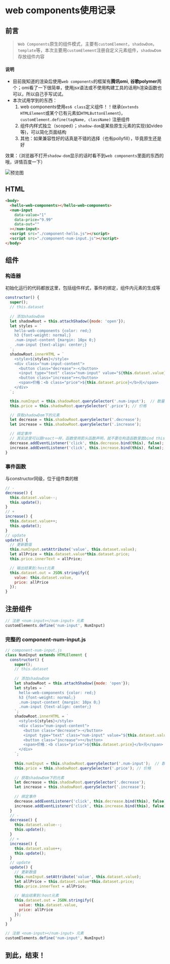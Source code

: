 # web components使用记录

## 前言
> `Web Components`原生的组件模式，主要有`customElement`，`shadowDom`，`template`等，本次主要用`customElement`注册自定义元素组件，`shadowDom`存放组件内容

#### 说明
* 目前我知道的渲染后使用`web components`的框架有**腾讯omi**, **谷歌polymer**两个；omi看了一下很简单，使用jsx语法或不使用构建工具的话用h渲染函数也可以，所以自己手写试试。
* 本次试用学到的东西：
    1. web components使用`es6 class`定义组件！！继承(`extends HTMLElement`或某个已有元素如`HTMLButtonElement`)，`customElement.define(tagName, className)` 注册组件
    2. 组件内样式独立（scoped）；`shadow-dom`是某些原生元素的实现(如video等)，可以简化页面结构
    3. 其他：如果兼容性好的话真是不错的选择（也有pollyfill），毕竟原生还是好
    
效果：（浏览器不打开`shadow-dom`显示的话时看不到`web components`里面的东西的哦，详情百度一下）

![预览图](https://s1.ax1x.com/2020/06/20/NlKLOe.png)


## HTML
```html
<body>
  <hello-web-components></hello-web-components>
  <num-input
    data-value="1"
    data-price="9.99"
    data-out=""
  ></num-input>
  <script src="./component-hello.js"></script>
  <script src="./component-num-input.js"></script>
</body>
```


## 组件
### 构造器
初始化运行的代码都放这里，包括组件样式，事件的绑定，组件内元素的生成等

```js
constructor() {
  super();
  // this.dataset
  
  // 添加shadowDom
  let shadowRoot = this.attachShadow({mode: 'open'});
  let styles = `
    hello-web-components {color: red;}
    h3 {font-weight: normal;}
    .num-input-content {margin: 10px 0;}
    .num-input {text-align: center;}
  `;
  shadowRoot.innerHTML = `
    <style>${styles}</style>
    <div class="num-input-content">
      <button class="decrease">-</button>
      <input type="text" class="num-input" value="${this.dataset.value}"/>
      <button class="increase">+</button>
      <span>价格：<b class="price">${this.dataset.price}</b>元</span>
    </div>
  `;

  this.numInput = this.shadowRoot.querySelector('.num-input');  // 数量
  this.price = this.shadowRoot.querySelector('.price'); // 价格

  // 获取shadowDom下的元素
  let decrease = this.shadowRoot.querySelector('.decrease');
  let increase = this.shadowRoot.querySelector('.increase');

  // 绑定事件
  // 其实这里可以跟react一样，函数使用箭头函数声明，就不要在构造函数里面bind this了
  decrease.addEventListener('click', this.decrease.bind(this), false);
  increase.addEventListener('click', this.increase.bind(this), false);
}
```

### 事件函数
与constructor同级，位于组件类的根

```js
// -
decrease() {
  this.dataset.value--;
  this.update();
}
// +
increase() {
  this.dataset.value++;
  this.update();
}
// update
update() {
  // 更新数值
  this.numInput.setAttribute('value', this.dataset.value);
  let allPrice = this.dataset.value*this.dataset.price;
  this.price.innerText = allPrice;

  // 输出结果到:host元素
  this.dataset.out = JSON.stringify({
    value: this.dataset.value,
    price: allPrice
  });
}
```


## 注册组件
```js
// 注册 <num-input></num-input> 元素
customElements.define('num-input', NumInput)
```

### 完整的 component-num-input.js

```js
// component-num-input.js
class NumInput extends HTMLElement {
  constructor() {
    super();
    // this.dataset
    
    // 添加shadowDom
    let shadowRoot = this.attachShadow({mode: 'open'});
    let styles = `
      hello-web-components {color: red;}
      h3 {font-weight: normal;}
      .num-input-content {margin: 10px 0;}
      .num-input {text-align: center;}
    `;
    shadowRoot.innerHTML = `
      <style>${styles}</style>
      <div class="num-input-content">
        <button class="decrease">-</button>
        <input type="text" class="num-input" value="${this.dataset.value}"/>
        <button class="increase">+</button>
        <span>价格：<b class="price">${this.dataset.price}</b>元</span>
      </div>
    `;
 
    this.numInput = this.shadowRoot.querySelector('.num-input');  // 数量
    this.price = this.shadowRoot.querySelector('.price'); // 价格
 
    // 获取shadowDom下的元素
    let decrease = this.shadowRoot.querySelector('.decrease');
    let increase = this.shadowRoot.querySelector('.increase');
 
    // 绑定事件
    decrease.addEventListener('click', this.decrease.bind(this), false);
    increase.addEventListener('click', this.increase.bind(this), false);
  }
  // -
  decrease() {
    this.dataset.value--;
    this.update();
  }
  // +
  increase() {
    this.dataset.value++;
    this.update();
  }
  // update
  update() {
    // 更新数值
    this.numInput.setAttribute('value', this.dataset.value);
    let allPrice = this.dataset.value*this.dataset.price;
    this.price.innerText = allPrice;
 
    // 输出结果到:host元素
    this.dataset.out = JSON.stringify({
      value: this.dataset.value,
      price: allPrice
    });
  }
}
 
// 注册 <num-input></num-input> 元素
customElements.define('num-input', NumInput)
```

## 到此，结束！
